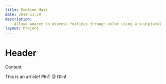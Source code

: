 ```yaml
---
title: Emotion Mask
date: 2019-11-29
description:
    Allows wearer to express feelings through color using a sculptural glove with embedded tactile flex sensors. Exhibited at Boston Fashion Week. Custom circuitry and microcontroller embedded in glove.
layout: Project
---
```


# Header

Content

This is an article! PInT @ Olin!